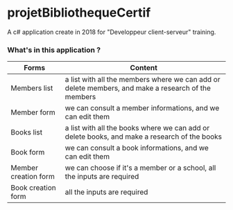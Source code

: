# projetBibliothequeCertif

A c# application create in 2018 for "Developpeur client-serveur" training.


### What's in this application ?

| Forms | Content |
| ------ | ------ |
| Members list | a list with all the members where we can add or delete members, and make a research of the members |
| Member form | we can consult a member informations, and we can edit them |
| Books list | a list with all the books where we can add or delete books, and make a research of the books |
| Book form | we can consult a book informations, and we can edit them |
| Member creation form | we can choose if it's a member or a school, all the inputs are required |
| Book creation form | all the inputs are required |
